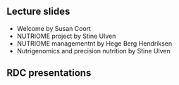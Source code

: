 <h2>Lecture slides</h2>

* Welcome by Susan Coort
* NUTRIOME project by Stine Ulven
* NUTRIOME managementnt by Hege Berg Hendriksen
* Nutrigenomics and precision nutrition by Stine Ulven

<h2> RDC presentations </h2>
